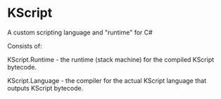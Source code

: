 # KScript
A custom scripting language and "runtime" for C#

Consists of:

KScript.Runtime - the runtime (stack machine) for the compiled KScript bytecode.

KScript.Language - the compiler for the actual KScript language that outputs KScript bytecode.
